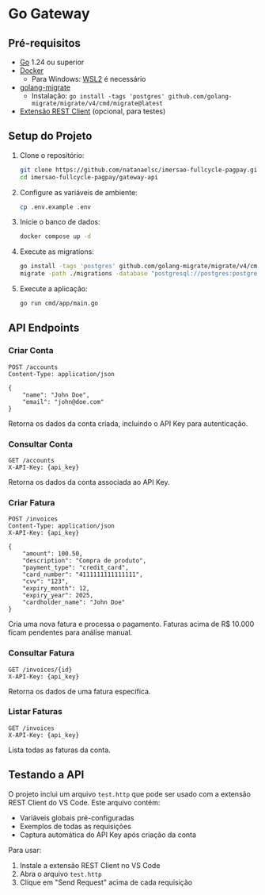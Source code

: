 # Go Gateway

## Pré-requisitos

- [Go](https://golang.org/doc/install) 1.24 ou superior
- [Docker](https://www.docker.com/get-started)
  - Para Windows: [WSL2](https://docs.docker.com/desktop/windows/wsl/) é necessário
- [golang-migrate](https://github.com/golang-migrate/migrate)
  - Instalação: `go install -tags 'postgres' github.com/golang-migrate/migrate/v4/cmd/migrate@latest`
- [Extensão REST Client](https://marketplace.visualstudio.com/items?itemName=humao.rest-client) (opcional, para testes)

## Setup do Projeto

1. Clone o repositório:

    ```bash
    git clone https://github.com/natanaelsc/imersao-fullcycle-pagpay.git
    cd imersao-fullcycle-pagpay/gateway-api
    ```

2. Configure as variáveis de ambiente:

    ```bash
    cp .env.example .env
    ```

3. Inicie o banco de dados:

    ```bash
    docker compose up -d
    ```

4. Execute as migrations:

    ```bash
    go install -tags 'postgres' github.com/golang-migrate/migrate/v4/cmd/migrate@latest
    migrate -path ./migrations -database "postgresql://postgres:postgres@localhost:5432/gateway?sslmode=disable" up
    ```

5. Execute a aplicação:

    ```bash
    go run cmd/app/main.go
    ```

## API Endpoints

### Criar Conta

```http
POST /accounts
Content-Type: application/json

{
    "name": "John Doe",
    "email": "john@doe.com"
}
```

Retorna os dados da conta criada, incluindo o API Key para autenticação.

### Consultar Conta

```http
GET /accounts
X-API-Key: {api_key}
```

Retorna os dados da conta associada ao API Key.

### Criar Fatura

```http
POST /invoices
Content-Type: application/json
X-API-Key: {api_key}

{
    "amount": 100.50,
    "description": "Compra de produto",
    "payment_type": "credit_card",
    "card_number": "4111111111111111",
    "cvv": "123",
    "expiry_month": 12,
    "expiry_year": 2025,
    "cardholder_name": "John Doe"
}
```

Cria uma nova fatura e processa o pagamento. Faturas acima de R$ 10.000 ficam pendentes para análise manual.

### Consultar Fatura

```http
GET /invoices/{id}
X-API-Key: {api_key}
```

Retorna os dados de uma fatura específica.

### Listar Faturas

```http
GET /invoices
X-API-Key: {api_key}
```

Lista todas as faturas da conta.

## Testando a API

O projeto inclui um arquivo `test.http` que pode ser usado com a extensão REST Client do VS Code. Este arquivo contém:

- Variáveis globais pré-configuradas
- Exemplos de todas as requisições
- Captura automática do API Key após criação da conta

Para usar:

1. Instale a extensão REST Client no VS Code
2. Abra o arquivo `test.http`
3. Clique em "Send Request" acima de cada requisição
